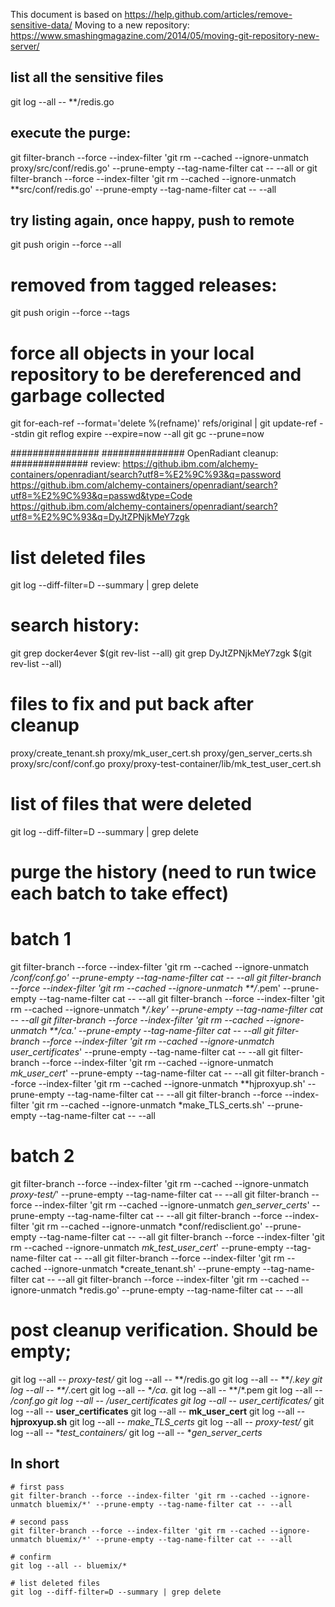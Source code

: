 This document is based on https://help.github.com/articles/remove-sensitive-data/
Moving to a new repository: https://www.smashingmagazine.com/2014/05/moving-git-repository-new-server/


## list all the sensitive files
git log --all -- **/redis.go

## execute the purge:
git filter-branch --force --index-filter 'git rm --cached --ignore-unmatch proxy/src/conf/redis.go' --prune-empty --tag-name-filter cat -- --all
or
git filter-branch --force --index-filter 'git rm --cached --ignore-unmatch **src/conf/redis.go' --prune-empty --tag-name-filter cat -- --all

## try listing again, once happy, push to remote

git push origin --force --all
# removed from tagged releases:
git push origin --force --tags

# force all objects in your local repository to be dereferenced and garbage collected
git for-each-ref --format='delete %(refname)' refs/original | git update-ref --stdin
git reflog expire --expire=now --all
git gc --prune=now


################
############### OpenRadiant cleanup:
##############
review:
https://github.ibm.com/alchemy-containers/openradiant/search?utf8=%E2%9C%93&q=password
https://github.ibm.com/alchemy-containers/openradiant/search?utf8=%E2%9C%93&q=passwd&type=Code
https://github.ibm.com/alchemy-containers/openradiant/search?utf8=%E2%9C%93&q=DyJtZPNjkMeY7zgk
# list deleted files
git log --diff-filter=D --summary | grep delete

# search history:
git grep docker4ever $(git rev-list --all)
git grep DyJtZPNjkMeY7zgk $(git rev-list --all)

# files to fix and put back after cleanup
proxy/create_tenant.sh
proxy/mk_user_cert.sh
proxy/gen_server_certs.sh
proxy/src/conf/conf.go
proxy/proxy-test-container/lib/mk_test_user_cert.sh

# list of files that were deleted
git log --diff-filter=D --summary | grep delete

# purge the history (need to run twice each batch to take effect)
# batch 1
git filter-branch --force --index-filter 'git rm --cached --ignore-unmatch */conf/conf.go' --prune-empty --tag-name-filter cat -- --all
git filter-branch --force --index-filter 'git rm --cached --ignore-unmatch **/*.pem' --prune-empty --tag-name-filter cat -- --all
git filter-branch --force --index-filter 'git rm --cached --ignore-unmatch **/*.key' --prune-empty --tag-name-filter cat -- --all
git filter-branch --force --index-filter 'git rm --cached --ignore-unmatch **/ca.*' --prune-empty --tag-name-filter cat -- --all
git filter-branch --force --index-filter 'git rm --cached --ignore-unmatch user_certificates*' --prune-empty --tag-name-filter cat -- --all
git filter-branch --force --index-filter 'git rm --cached --ignore-unmatch *mk_user_cert*' --prune-empty --tag-name-filter cat -- --all
git filter-branch --force --index-filter 'git rm --cached --ignore-unmatch **hjproxyup.sh' --prune-empty --tag-name-filter cat -- --all
git filter-branch --force --index-filter 'git rm --cached --ignore-unmatch *make_TLS_certs.sh' --prune-empty --tag-name-filter cat -- --all

# batch 2
git filter-branch --force --index-filter 'git rm --cached --ignore-unmatch *proxy-test/*' --prune-empty --tag-name-filter cat -- --all
git filter-branch --force --index-filter 'git rm --cached --ignore-unmatch *gen_server_certs*' --prune-empty --tag-name-filter cat -- --all
git filter-branch --force --index-filter 'git rm --cached --ignore-unmatch *conf/redisclient.go' --prune-empty --tag-name-filter cat -- --all
git filter-branch --force --index-filter 'git rm --cached --ignore-unmatch *mk_test_user_cert*' --prune-empty --tag-name-filter cat -- --all
git filter-branch --force --index-filter 'git rm --cached --ignore-unmatch *create_tenant.sh' --prune-empty --tag-name-filter cat -- --all
git filter-branch --force --index-filter 'git rm --cached --ignore-unmatch *redis.go' --prune-empty --tag-name-filter cat -- --all


# post cleanup verification. Should be empty;
git log --all -- *proxy-test/*
git log --all -- **/redis.go
git log --all -- **/*.key
git log --all -- **/*.cert
git log --all -- **/ca.*
git log --all -- **/*.pem
git log --all -- */conf.go
git log --all -- */user_certificates*
git log --all -- user_certificates/*
git log --all -- **user_certificates**
git log --all -- **mk_user_cert**
git log --all -- **hjproxyup.sh**
git log --all -- *make_TLS_certs*
git log --all -- *proxy-test/*
git log --all -- **test_containers/*
git log --all -- **gen_server_certs*


## In short
```
# first pass
git filter-branch --force --index-filter 'git rm --cached --ignore-unmatch bluemix/*' --prune-empty --tag-name-filter cat -- --all

# second pass
git filter-branch --force --index-filter 'git rm --cached --ignore-unmatch bluemix/*' --prune-empty --tag-name-filter cat -- --all

# confirm
git log --all -- bluemix/*

# list deleted files
git log --diff-filter=D --summary | grep delete
```
